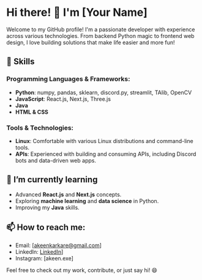 # Hi there! 👋 I'm [Your Name]

Welcome to my GitHub profile! I'm a passionate developer with experience across various technologies. From backend Python magic to frontend web design, I love building solutions that make life easier and more fun!

## 🚀 Skills

### Programming Languages & Frameworks:
- **Python**: numpy, pandas, sklearn, discord.py, streamlit, TAlib, OpenCV
- **JavaScript**: React.js, Next.js, Three.js
- **Java**
- **HTML & CSS**
  
### Tools & Technologies:
- **Linux**: Comfortable with various Linux distributions and command-line tools.
- **APIs**: Experienced with building and consuming APIs, including Discord bots and data-driven web apps.

## 🌱 I’m currently learning
- Advanced **React.js** and **Next.js** concepts.
- Exploring **machine learning** and **data science** in Python.
- Improving my **Java** skills.
  
## 📫 How to reach me:
- Email: [akeenkarkare@gmail.com]
- LinkedIn: [LinkedIn](https://www.linkedin.com/in/akeen-karkare-5ba430304/)]
- Instagram: [akeen.exe]

Feel free to check out my work, contribute, or just say hi! 😄
